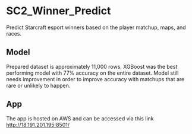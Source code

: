 # SC2_Winner_Predict
Predict Starcraft esport winners based on the player matchup, maps, and races.

## Model
Prepared dataset is approximately 11,000 rows. XGBoost was the best performing model with 77% accuracy on the entire dataset. Model still needs improvement in order to improve accuracy with matchups that are rare or unlikely to happen. 

## App
The app is hosted on AWS and can be accessed via this link http://18.191.201.195:8501/ 
